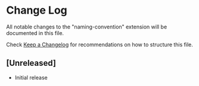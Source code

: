 # Change Log

All notable changes to the "naming-convention" extension will be documented in this file.

Check [Keep a Changelog](http://keepachangelog.com/) for recommendations on how to structure this file.

## [Unreleased]

- Initial release
